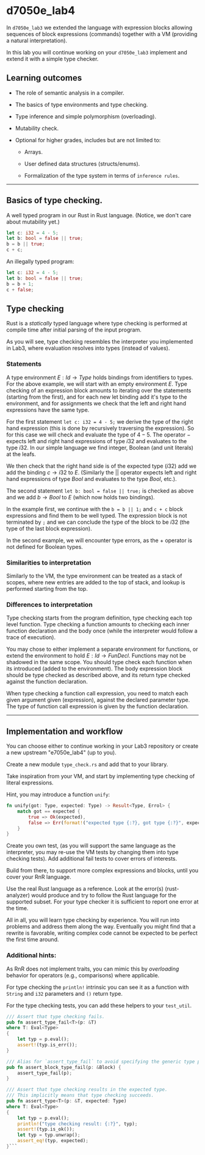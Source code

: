 # d7050e_lab4

In `d7050e_lab3` we extended the language with expression blocks allowing sequences of block expressions (commands) together with a VM (providing a natural interpretation). 

In this lab you will continue working on your `d7050e_lab3` implement and extend it with a simple type checker.

## Learning outcomes

- The role of semantic analysis in a compiler.

- The basics of type environments and type checking.

- Type inference and simple polymorphism (overloading).

- Mutability check.
  
- Optional for higher grades, includes but are not limited to:

  - Arrays.

  - User defined data structures (structs/enums).

  - Formalization of the type system in terms of `inference rules`.
  
---

## Basics of type checking.

A well typed program in our Rust in Rust language. (Notice, we don't care about mutability yet.)

```rust
let c: i32 = 4 - 5;
let b: bool = false || true; 
b = b || true; 
c + c;
```

An illegally typed program:

```rust
let c: i32 = 4 - 5;
let b: bool = false || true; 
b = b + 1; 
c + false;
```

## Type checking

Rust is a *statically* typed language where type checking is performed at compile time after initial parsing of the input program.

As you will see, type checking resembles the interpreter you implemented in Lab3, where evaluation resolves into types (instead of values).

### Statements

A type environment $`E: Id \rightarrow Type`$ holds bindings from identifiers to types. For the above example, we will start with an empty environment $`E`$. Type checking of an expression block amounts to iterating over the statements (starting from the first), and for each new let binding add it's type to the environment, and for assignments we check that the left and right hand expressions have the same type.

For the first statement `let c: i32 = 4 - 5;` we derive the type of the right hand expression (this is done by recursively traversing the expression).  So for this case we will check and evaluate the type of $`4 - 5`$. The operator $`-`$ expects left and right hand expressions of type $`i32`$ and evaluates to the type $`i32`$. In our simple language we find integer, Boolean (and unit literals) at the leafs.

We then check that the right hand side is of the expected type ($`i32`$) add we add the binding $`c \rightarrow i32`$ to $`E`$. (Similarly the $`||`$ operator expects left and right hand expressions of type $`Bool`$ and evaluates to the type $`Bool`$, etc.).

The second statement `let b: bool = false || true;` is checked as above and we add $`b \rightarrow Bool`$ to $`E`$ (which now holds two bindings).

In the example first, we continue with the `b = b || 1;` and `c + c` block expressions and find them to be well typed. The expression block is not terminated by `;` and we can conclude the type of the block to be $`i32`$ (the type of the last block expression).

In the second example, we will encounter type errors, as the $`+`$ operator is not defined for Boolean types.

### Similarities to interpretation

Similarly to the VM, the type environment can be treated as a stack of scopes, where new entries are added to the top of stack, and lookup is performed starting from the top.

### Differences to interpretation

Type checking starts from the program definition, type checking each top level function. Type checking a function amounts to checking each inner function declaration and the body once (while the interpreter would follow a trace of execution). 

You may chose to either implement a separate environment for functions, or extend the environment to hold $`E: Id \rightarrow FunDecl`$. Functions may not be shadowed in the same scope. You should type check each function when its introduced (added to the environment). The body expression block should be type checked as described above, and its return type checked against the function declaration.

When type checking a function call expression, you need to match each given argument given (expression), against the declared parameter type. The type of function call expression is given by the function declaration.

---

## Implementation and workflow

You can choose either to continue working in your Lab3 repository or create a new upstream "e7050e_lab4" (up to you).

Create a new module `type_check.rs` and add that to your library.

Take inspiration from your VM, and start by implementing type checking of literal expressions. 

Hint, you may introduce a function `unify`:

```rust
fn unify(got: Type, expected: Type) -> Result<Type, Errol> {
    match got == expected {
        true => Ok(expected),
        false => Err(format!("expected type {:?}, got type {:?}", expected, got)),
    }
}
```

Create you own test, (as you will support the same language as the interpreter, you may re-use the VM tests by changing them into type checking tests). Add additional fail tests to cover errors of interests.

Build from there, to support more complex expressions and blocks, until you cover your RnR language.

Use the real Rust language as a reference. Look at the error(s) (rust-analyzer) would produce and try to follow the Rust language for the supported subset. For your type checker it is sufficient to report one error at the time.

All in all, you will learn type checking by experience. You will run into problems and address them along the way. Eventually you might find that a rewrite is favorable, writing complex code cannot be expected to be perfect the first time around. 

### Additional hints:

As RnR does not implement traits, you can mimic this by *overloading* behavior for operators (e.g., comparisons) where applicable.

For type checking the `println!` intrinsic you can see it as a function with `String` and `i32` parameters and `()` return type.

For the type checking tests, you can add these helpers to your `test_util`.

```rust
/// Assert that type checking fails.
pub fn assert_type_fail<T>(p: &T)
where T: Eval<Type>
{
    let typ = p.eval();
    assert!(typ.is_err());
}

/// Alias for `assert_type_fail` to avoid specifying the generic type parameter.
pub fn assert_block_type_fail(p: &Block) {
    assert_type_fail(p);
}

/// Assert that type checking results in the expected type.
/// This implicitly means that type checking succeeds.
pub fn assert_type<T>(p: &T, expected: Type)
where T: Eval<Type>
{
    let typ = p.eval();
    println!("type checking result: {:?}", typ);
    assert!(typ.is_ok());
    let typ = typ.unwrap();
    assert_eq!(typ, expected);
}```
